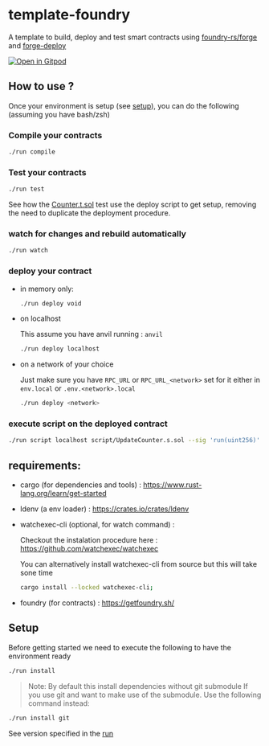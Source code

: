 # template-foundry

A template to build, deploy and test smart contracts using [foundry-rs/forge](https://github.com/foundry-rs/foundry) and [forge-deploy](https://github.com/wighawag/forge-deploy)

[![Open in Gitpod](https://gitpod.io/button/open-in-gitpod.svg)](https://gitpod.io/#https://github.com/wighawag/template-foundry)

## How to use ?

Once your environment is setup (see [setup](#setup)), you can do the following (assuming you have bash/zsh)

### Compile your contracts

```bash
./run compile
```

### Test your contracts

```bash
./run test
```

See how the [Counter.t.sol](test/Counter.t.sol) test use the deploy script to get setup, removing the need to duplicate the deployment procedure.

### watch for changes and rebuild automatically

```bash
./run watch
```

### deploy your contract

- in memory only:

  ```bash
  ./run deploy void
  ```

- on localhost

  This assume you have anvil running : `anvil`

  ```bash
  ./run deploy localhost
  ```

- on a network of your choice

  Just make sure you have `RPC_URL` or `RPC_URL_<network>` set for it either in `env.local` or `.env.<network>.local`

  ```bash
  ./run deploy <network>
  ```

### execute script on the deployed contract

```bash
./run script localhost script/UpdateCounter.s.sol --sig 'run(uint256)' 42;
```

## requirements:

- cargo (for dependencies and tools) : https://www.rust-lang.org/learn/get-started

- ldenv (a env loader) : https://crates.io/crates/ldenv

- watchexec-cli (optional, for watch command) :

  Checkout the instalation procedure here : https://github.com/watchexec/watchexec

  You can alternatively install watchexec-cli from source but this will take sone time

  ```bash
  cargo install --locked watchexec-cli;
  ```

- foundry (for contracts) : https://getfoundry.sh/

## Setup

Before getting started we need to execute the following to have the environment ready

```bash
./run install
```

> Note: By default this install dependencies without git submodule
> If you use git and want to make use of the submodule. Use the following command instead:

```bash
./run install git
```

See version specified in the [run](./run)
